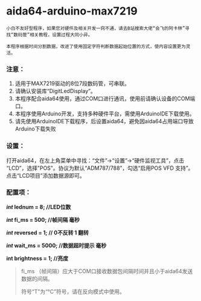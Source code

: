 # aida64-arduino-max7219

`小白不友好型程序，如果您对硬件及相关开发一窍不通，请去B站搜索大佬“会飞的阿卡林”寻找“数码管”相关教程，设置过程大同小异。`

`本程序根据时间分割数据，改进了使用固定字符判断数据起始位置的方式，使内容设置更为灵活。`

### 注意：

1. 适用于MAX7219驱动的8位7段数码管，可串联。
2. 请确认安装库“DigitLedDisplay”。
3. 本程序配合aida64使用，通过COM口进行通讯，使用前请确认设备的COM端口。
4. 本程序使用Arduino开发，支持多种硬件平台，需使用ArduinoIDE下载使用。
5. 请先使用ArduinoIDE下载程序，后设置aida64，避免因aida64占用端口导致Arduino下载失败

### 设置：

打开aida64，在左上角菜单中寻找：“文件”→“设置”→“硬件监视工具”，点击 “LCD”，选择"POS"。协议为默认“ADM787/788”，勾选“启用POS VFD 支持”。点击“LCD项目”添加数据源即可。

### 配置项：

***int* lednum = 8; //LED位数**

***int* fi_ms = 500; //帧间隔 毫秒**

***int* reversed = 1; // 0不反转 1 翻转**

***int* wait_ms = 5000; //数据超时提示 毫秒**

**int brightness = 1; //亮度**

> fi_ms （帧间隔）应大于COM口接收数据包间隔时间并且小于aida64发送数据的间隔。
>
> 符号“T”为“℃”符号，请在反向模式中使用。

